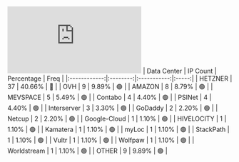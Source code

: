 ![Diagramm](https://github.com/obajay/StateSync-snapshots/blob/main/Projects/Aura/1/README.md)
| Data Center | IP Count | Percentage | Freq |
|:------------:|:--------:|:-----------:|:-----:|
| HETZNER | 37 | 40.66% | 🔴 |
| OVH | 9 | 9.89% | 🟢 |
| AMAZON | 8 | 8.79% | 🟢 |
| MEVSPACE | 5 | 5.49% | 🟢 |
| Contabo | 4 | 4.40% | 🟢 |
| PSINet | 4 | 4.40% | 🟢 |
| Interserver | 3 | 3.30% | 🟢 |
| GoDaddy | 2 | 2.20% | 🟢 |
| Netcup | 2 | 2.20% | 🟢 |
| Google-Cloud | 1 | 1.10% | 🟢 |
| HIVELOCITY | 1 | 1.10% | 🟢 |
| Kamatera | 1 | 1.10% | 🟢 |
| myLoc | 1 | 1.10% | 🟢 |
| StackPath | 1 | 1.10% | 🟢 |
| Vultr | 1 | 1.10% | 🟢 |
| Wolfpaw | 1 | 1.10% | 🟢 |
| Worldstream | 1 | 1.10% | 🟢 |
| OTHER | 9 | 9.89% | 🟢 |